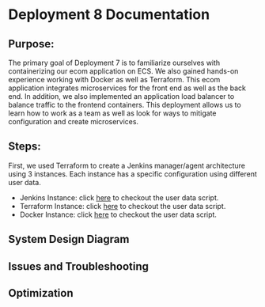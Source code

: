 # Deployment 8 Documentation 

## Purpose:
The primary goal of Deployment 7 is to familiarize ourselves with containerizing our ecom application on ECS. We also gained hands-on experience working with Docker as well as Terraform. This ecom application integrates microservices for the front end as well as the back end. In addition, we also implemented an application load balancer to balance traffic to the frontend containers. This deployment allows us to learn how to work as a team as well as look for ways to mitigate configuration and create microservices.


## Steps:
First, we used Terraform to create a Jenkins manager/agent architecture using 3 instances. Each instance has a specific configuration using different user data.
 - Jenkins Instance: click [here]([https://pages.github.com/](https://github.com/DarrielleEvans/deployment8/blob/main/first-infrastucture/deployjenkins.sh)) to checkout the user data script.
 - Terraform Instance: click [here]([https://pages.github.com/](https://github.com/DarrielleEvans/deployment8/blob/main/first-infrastucture/deployterraform.sh)) to checkout the user data script.
 - Docker Instance: click [here]([https://pages.github.com/](https://github.com/DarrielleEvans/deployment8/blob/main/first-infrastucture/deploydocker.sh)) to checkout the user data script.



## System Design Diagram

## Issues and Troubleshooting


## Optimization

